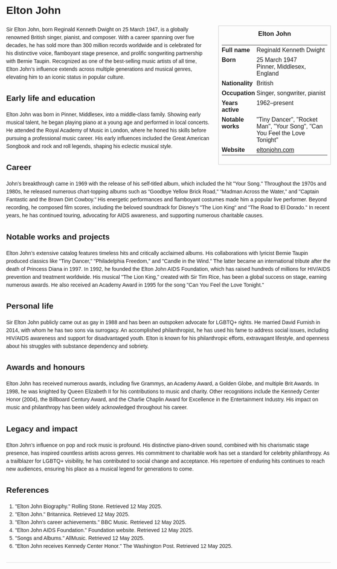 <!DOCTYPE html>
<html>
<head>
  <title>Elton John – Profile</title>
  <style>
    body { font-family: Arial, sans-serif; margin: 2rem auto; max-width: 960px; line-height: 1.5; }
    aside.infobox { float: right; width: 280px; margin: 0 0 1rem 1.5rem; border: 1px solid #ccc; padding: 0.5rem; font-size: 0.9rem; }
    aside.infobox h3 { text-align: center; margin-top: 0; }
    aside.infobox table { width: 100%; border-collapse: collapse; }
    aside.infobox td { padding: 0.25rem 0; vertical-align: top; }
    h1 { margin-top: 0; }
    footer.categories { font-size: 0.8rem; color: #555; border-top: 1px solid #ddd; padding-top: 0.5rem; margin-top: 2rem; }
  </style>
</head>
<body>
  <h1>Elton John</h1>
  <aside class="infobox">
    <h3>Elton John</h3>
    <table>
      <tr><td><strong>Full name</strong></td><td>Reginald Kenneth Dwight</td></tr>
      <tr><td><strong>Born</strong></td><td>25 March 1947<br>Pinner, Middlesex, England</td></tr>
      <tr><td><strong>Nationality</strong></td><td>British</td></tr>
      <tr><td><strong>Occupation</strong></td><td>Singer, songwriter, pianist</td></tr>
      <tr><td><strong>Years active</strong></td><td>1962–present</td></tr>
      <tr><td><strong>Notable works</strong></td><td>"Tiny Dancer", "Rocket Man", "Your Song", "Can You Feel the Love Tonight"</td></tr>
      <tr><td><strong>Website</strong></td><td><a href="http://www.eltonjohn.com">eltonjohn.com</a></td></tr>
    </table>
  </aside>
  <p>Sir Elton John, born Reginald Kenneth Dwight on 25 March 1947, is a globally renowned British singer, pianist, and composer. With a career spanning over five decades, he has sold more than 300 million records worldwide and is celebrated for his distinctive voice, flamboyant stage presence, and prolific songwriting partnership with Bernie Taupin. Recognized as one of the best-selling music artists of all time, Elton John’s influence extends across multiple generations and musical genres, elevating him to an iconic status in popular culture.</p>

  <h2>Early life and education</h2>
  <p>Elton John was born in Pinner, Middlesex, into a middle-class family. Showing early musical talent, he began playing piano at a young age and performed in local concerts. He attended the Royal Academy of Music in London, where he honed his skills before pursuing a professional music career. His early influences included the Great American Songbook and rock and roll legends, shaping his eclectic musical style.</p>

  <h2>Career</h2>
  <p>John’s breakthrough came in 1969 with the release of his self-titled album, which included the hit "Your Song." Throughout the 1970s and 1980s, he released numerous chart-topping albums such as "Goodbye Yellow Brick Road," "Madman Across the Water," and "Captain Fantastic and the Brown Dirt Cowboy." His energetic performances and flamboyant costumes made him a popular live performer. Beyond recording, he composed film scores, including the beloved soundtrack for Disney’s "The Lion King" and "The Road to El Dorado." In recent years, he has continued touring, advocating for AIDS awareness, and supporting numerous charitable causes.</p>

  <h2>Notable works and projects</h2>
  <p>Elton John’s extensive catalog features timeless hits and critically acclaimed albums. His collaborations with lyricist Bernie Taupin produced classics like "Tiny Dancer," "Philadelphia Freedom," and "Candle in the Wind." The latter became an international tribute after the death of Princess Diana in 1997. In 1992, he founded the Elton John AIDS Foundation, which has raised hundreds of millions for HIV/AIDS prevention and treatment worldwide. His musical "The Lion King," created with Sir Tim Rice, has been a global success on stage, earning numerous awards. He also received an Academy Award in 1995 for the song "Can You Feel the Love Tonight."</p>

  <h2>Personal life</h2>
  <p>Sir Elton John publicly came out as gay in 1988 and has been an outspoken advocate for LGBTQ+ rights. He married David Furnish in 2014, with whom he has two sons via surrogacy. An accomplished philanthropist, he has used his fame to address social issues, including HIV/AIDS awareness and support for disadvantaged youth. Elton is known for his philanthropic efforts, extravagant lifestyle, and openness about his struggles with substance dependency and sobriety.</p>

  <h2>Awards and honours</h2>
  <p>Elton John has received numerous awards, including five Grammys, an Academy Award, a Golden Globe, and multiple Brit Awards. In 1998, he was knighted by Queen Elizabeth II for his contributions to music and charity. Other recognitions include the Kennedy Center Honor (2004), the Billboard Century Award, and the Charlie Chaplin Award for Excellence in the Entertainment Industry. His impact on music and philanthropy has been widely acknowledged throughout his career.</p>

  <h2>Legacy and impact</h2>
  <p>Elton John’s influence on pop and rock music is profound. His distinctive piano-driven sound, combined with his charismatic stage presence, has inspired countless artists across genres. His commitment to charitable work has set a standard for celebrity philanthropy. As a trailblazer for LGBTQ+ visibility, he has contributed to social change and acceptance. His repertoire of enduring hits continues to reach new audiences, ensuring his place as a musical legend for generations to come.</p>

  <h2>References</h2>
  <ol>
    <li>"Elton John Biography." Rolling Stone. Retrieved 12 May 2025.</li>
    <li>"Elton John." Britannica. Retrieved 12 May 2025.</li>
    <li>"Elton John’s career achievements." BBC Music. Retrieved 12 May 2025.</li>
    <li>"Elton John AIDS Foundation." Foundation website. Retrieved 12 May 2025.</li>
    <li>"Songs and Albums." AllMusic. Retrieved 12 May 2025.</li>
    <li>"Elton John receives Kennedy Center Honor." The Washington Post. Retrieved 12 May 2025.</li>
  </ol>

  <footer class="categories">